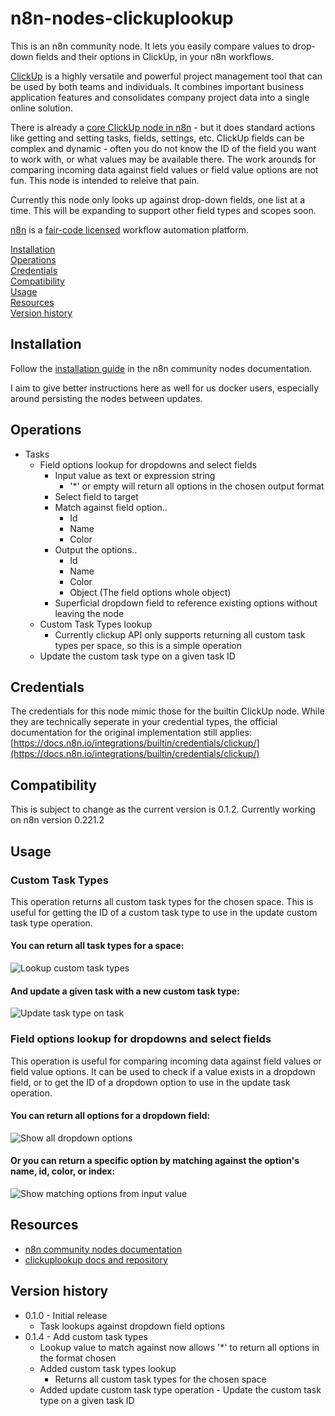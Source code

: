 # n8n-nodes-clickuplookup

This is an n8n community node. It lets you easily compare values to drop-down fields and their options in ClickUp, in your n8n workflows.

[ClickUp](https://clickup.com) is a highly versatile and powerful project management tool that can be used by both teams and individuals. It combines important business application features and consolidates company project data into a single online solution.

There is already a [core ClickUp node in n8n](https://n8n.io/integrations/clickup/) - but it does standard actions like getting and setting tasks, fields, settings, etc. ClickUp fields can be complex and dynamic - often you do not know the ID of the field you want to work with, or what values may be available there. The work arounds for comparing incoming data against field values or field value options are not fun. This node is intended to releive that pain.

Currently this node only looks up against drop-down fields, one list at a time. This will be expanding to support other field types and scopes soon.

[n8n](https://n8n.io/) is a [fair-code licensed](https://docs.n8n.io/reference/license/) workflow automation platform.

[Installation](#installation)  
[Operations](#operations)  
[Credentials](#credentials)  <!-- delete if no auth needed -->  
[Compatibility](#compatibility)  
[Usage](#usage)  <!-- delete if not using this section -->  
[Resources](#resources)  
[Version history](#version-history)  <!-- delete if not using this section -->  

## Installation

Follow the [installation guide](https://docs.n8n.io/integrations/community-nodes/installation/) in the n8n community nodes documentation.

I aim to give better instructions here as well for us docker users, especially around persisting the nodes between updates.

## Operations

- Tasks
  - Field options lookup for dropdowns and select fields
    - Input value as text or expression string
      - '*' or empty will return all options in the chosen output format
    - Select field to target
    - Match against field option..
      - Id
      - Name
      - Color
    - Output the options..
      - Id
      - Name
      - Color
      - Object (The field options whole object)
    - Superficial dropdown field to reference existing options without leaving the node
  - Custom Task Types lookup
    - Currently clickup API only supports returning all custom task types per space, so this is a simple operation
  - Update the custom task type on a given task ID

## Credentials

The credentials for this node mimic those for the builtin ClickUp node. While they are technically seperate in your credential types, the official documentation for the original implementation still applies: [https://docs.n8n.io/integrations/builtin/credentials/clickup/](https://docs.n8n.io/integrations/builtin/credentials/clickup/)

## Compatibility

This is subject to change as the current version is 0.1.2. Currently working on n8n version 0.221.2

## Usage

### Custom Task Types  
This operation returns all custom task types for the chosen space. This is useful for getting the ID of a custom task type to use in the update custom task type operation.

#### You can return all task types for a space:
![Lookup custom task types](image.png)

#### And update a given task with a new custom task type:
![Update task type on task](image-1.png)

### Field options lookup for dropdowns and select fields
This operation is useful for comparing incoming data against field values or field value options. It can be used to check if a value exists in a dropdown field, or to get the ID of a dropdown option to use in the update task operation.

#### You can return all options for a dropdown field:
![Show all dropdown options](image-2.png)

#### Or you can return a specific option by matching against the option's name, id, color, or index:
![Show matching options from input value](image-3.png)


## Resources

* [n8n community nodes documentation](https://docs.n8n.io/integrations/community-nodes/)
* [clickuplookup docs and repository](https://github.com/Bwilliamson55/n8n-nodes-clickup-lookup)

## Version history

- 0.1.0 - Initial release
  - Task lookups against dropdown field options
- 0.1.4 - Add custom task types
  - Lookup value to match against now allows '*' to return all options in the format chosen
  - Added custom task types lookup
    - Returns all custom task types for the chosen space
  - Added update custom task type operation
		- Update the custom task type on a given task ID

